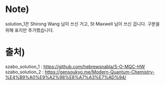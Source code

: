 # Note)

solution_1은 Shirong Wang 님이 쓰신 거고, St Maxwell 님이 쓰신 겁니다.
구분을 위해 표지만 추가했습니다.

# 출처)
szabo_solution_1 : https://github.com/hebrewsnabla/S-O-MQC-HW
szabo_solution_2 : https://gensoukyo.me/Modern-Quantum-Chemistry-%E4%B9%A0%E9%A2%98%E8%A7%A3%E7%AD%94/
